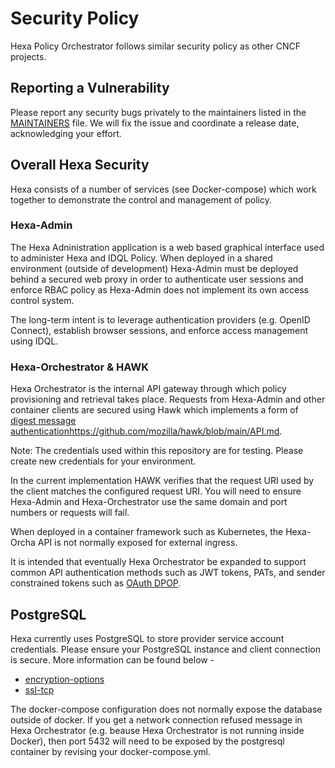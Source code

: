# Security Policy

Hexa Policy Orchestrator follows similar security policy as other CNCF projects.

## Reporting a Vulnerability

Please report any security bugs privately to the maintainers listed in the [MAINTAINERS](MAINTAINERS.md) file. We will
fix the issue and coordinate a release date, acknowledging your effort.

## Overall Hexa Security

Hexa consists of a number of services (see Docker-compose) which work together to demonstrate the control and
management of policy.

### Hexa-Admin
The Hexa Adninistration application is a web based graphical interface used to administer Hexa and IDQL Policy.
When deployed in a shared environment (outside of development) Hexa-Admin must be deployed behind a secured web proxy in order
to authenticate user sessions and enforce RBAC policy as Hexa-Admin does not implement its own access control system.

The long-term intent is to leverage authentication providers (e.g. OpenID Connect), establish browser sessions, and enforce
access management using IDQL.

### Hexa-Orchestrator & HAWK
Hexa Orchestrator is the internal API gateway through which policy provisioning and retrieval takes place. Requests
from Hexa-Admin and other container clients are secured using Hawk which implements a form of
[digest message authentication]()https://github.com/mozilla/hawk/blob/main/API.md.

Note: The credentials used within this repository are for testing. Please create new credentials for your environment.

In the current implementation HAWK verifies that the request URI used by the client matches the configured request URI.
You will need to ensure Hexa-Admin and Hexa-Orchestrator use the same domain and port numbers or requests will fail.

When deployed in a container framework such as Kubernetes, the Hexa-Orcha API is not normally exposed for external ingress.

It is intended that eventually Hexa Orchestrator be expanded to support common API authentication methods such as JWT tokens,
PATs, and sender constrained tokens such as [OAuth DPOP](https://datatracker.ietf.org/doc/draft-ietf-oauth-dpop/).

## PostgreSQL

Hexa currently uses PostgreSQL to store provider service account credentials. Please ensure your PostgreSQL instance and
client connection is secure. More information can be found below -
* [encryption-options](https://www.postgresql.org/docs/8.1/encryption-options.html)
* [ssl-tcp](https://www.postgresql.org/docs/current/ssl-tcp.html)

The docker-compose configuration does not normally expose the database outside of docker. If you get a network connection
refused message in Hexa Orchestrator (e.g. beause Hexa Orchestrator is not running inside Docker), then port 5432 will
need to be exposed by the postgresql container by revising your docker-compose.yml.

